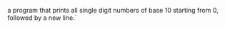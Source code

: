 a program that prints all single digit numbers of base 10 starting from 0, followed by a new line.`
